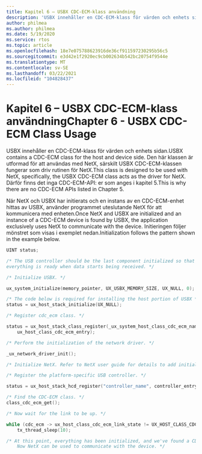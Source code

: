 ```yaml
---
title: Kapitel 6 – USBX CDC-ECM-klass användning
description: 'USBX innehåller en CDC-ECM-klass för värden och enhets sidan. Den här klassen är utformad för att användas med NetX, särskilt USBX CDC-ECM-klassen fungerar som driv rutinen för NetX. Därför finns det inga CDC-ECM-API: er som anges i kapitel 5.'
author: philmea
ms.author: philmea
ms.date: 5/19/2020
ms.service: rtos
ms.topic: article
ms.openlocfilehash: 18e7e075788623916de36cf911597230295b56c5
ms.sourcegitcommit: e3d42e1f2920ec9cb002634b542bc20754f9544e
ms.translationtype: MT
ms.contentlocale: sv-SE
ms.lasthandoff: 03/22/2021
ms.locfileid: "104828437"
---
```

# <a name="chapter-6---usbx-cdc-ecm-class-usage"></a><span data-ttu-id="11dd1-105">Kapitel 6 – USBX CDC-ECM-klass användning</span><span class="sxs-lookup"><span data-stu-id="11dd1-105">Chapter 6 - USBX CDC-ECM Class Usage</span></span>

<span data-ttu-id="11dd1-106">USBX innehåller en CDC-ECM-klass för värden och enhets sidan.</span><span class="sxs-lookup"><span data-stu-id="11dd1-106">USBX contains a CDC-ECM class for the host and device side.</span></span> <span data-ttu-id="11dd1-107">Den här klassen är utformad för att användas med NetX, särskilt USBX CDC-ECM-klassen fungerar som driv rutinen för NetX.</span><span class="sxs-lookup"><span data-stu-id="11dd1-107">This class is designed to be used with NetX, specifically, the USBX CDC-ECM class acts as the driver for NetX.</span></span> <span data-ttu-id="11dd1-108">Därför finns det inga CDC-ECM-API: er som anges i kapitel 5.</span><span class="sxs-lookup"><span data-stu-id="11dd1-108">This is why there are no CDC-ECM APIs listed in Chapter 5.</span></span>

<span data-ttu-id="11dd1-109">När NetX och USBX har initierats och en instans av en CDC-ECM-enhet hittas av USBX, använder programmet uteslutande NetX för att kommunicera med enheten.</span><span class="sxs-lookup"><span data-stu-id="11dd1-109">Once NetX and USBX are initialized and an instance of a CDC-ECM device is found by USBX, the application exclusively uses NetX to communicate with the device.</span></span> <span data-ttu-id="11dd1-110">Initieringen följer mönstret som visas i exemplet nedan.</span><span class="sxs-lookup"><span data-stu-id="11dd1-110">Initialization follows the pattern shown in the example below.</span></span>

```c
UINT status;

/* The USB controller should be the last component initialized so that
everything is ready when data starts being received. */

/* Initialize USBX. */

ux_system_initialize(memory_pointer, UX_USBX_MEMORY_SIZE, UX_NULL, 0);

/* The code below is required for installing the host portion of USBX */
status = ux_host_stack_initialize(UX_NULL);

/* Register cdc_ecm class. */

status = ux_host_stack_class_register(_ux_system_host_class_cdc_ecm_name,
    ux_host_class_cdc_ecm_entry);

/* Perform the initialization of the network driver. */

_ux_network_driver_init();

/* Initialize NetX. Refer to NetX user guide for details to add initialization code. */

/* Register the platform-specific USB controller. */

status = ux_host_stack_hcd_register("controller_name", controller_entry, param1, param2);

/* Find the CDC-ECM class. */
class_cdc_ecm_get();

/* Now wait for the link to be up. */

while (cdc_ecm -> ux_host_class_cdc_ecm_link_state != UX_HOST_CLASS_CDC_ECM_LINK_STATE_UP)
    tx_thread_sleep(10);

/* At this point, everything has been initialized, and we've found a CDC-ECM device.
    Now NetX can be used to communicate with the device. */
```
